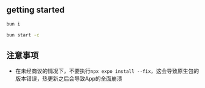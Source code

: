 ## getting started
```bash
bun i

bun start -c
```

## 注意事项

- 在未经商议的情况下，不要执行`npx expo install --fix`，这会导致原生包的版本错误，热更新之后会导致App的全面崩溃